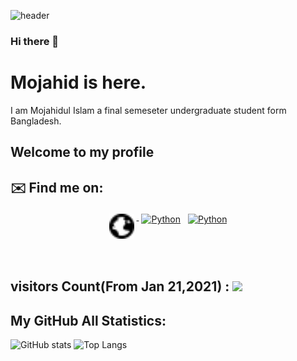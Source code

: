 ![header](https://capsule-render.vercel.app/api?type=wave&color=gradient&height=300&section=footer&text=capsule%20render&fontSize=90)

### Hi there 👋
# Mojahid is here.
I am Mojahidul Islam a final semeseter undergraduate student form Bangladesh.
## Welcome to my profile

## ✉️ Find me on:
<p align="center">
 <a href="https://islamshaheb.github.io/" target="_blank" rel="noopener noreferrer"> <img src="https://raw.githubusercontent.com/iconic/open-iconic/master/svg/globe.svg"          alt="Python" height="40" style="vertical-align:top; margin:4px"> </a>
 <a href="https://www.linkedin.com/in/mojahidul-islam/" target="_blank" rel="noopener noreferrer"> <img src="https://cdn.jsdelivr.net/npm/simple-icons@v3/icons/linkedin.svg"       alt="Python" height="40" style="vertical-align:top; margin:4px"></a>
 <a href="mailto:islamshaheb5@gmail.com"> <img src="https://cdn.jsdelivr.net/npm/simple-icons@v3/icons/gmail.svg" alt="Python" height="40" style="vertical-align:top; margin:4px"></a>
</p>
<br />

## visitors Count(From Jan 21,2021) : ![](https://visitor-badge.laobi.icu/badge?page_id=islamshaheb.islamshaheb)
## My GitHub All Statistics: 

![GitHub stats](https://github-readme-stats.vercel.app/api?username=islamshaheb&show_icons=true&theme=tokyonight)
![Top Langs](https://github-readme-stats.vercel.app/api/top-langs/?username=islamshaheb&theme=tokyonight)
